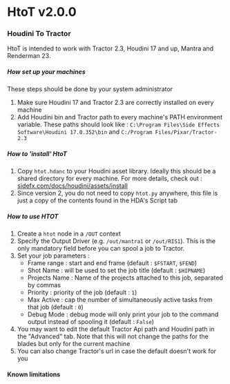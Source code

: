 # HtoT v2.0.0
### Houdini To Tractor

HtoT is intended to work with Tractor 2.3, Houdini 17 and up, Mantra and Renderman 23.

##### How set up your machines
These steps should be done by your system administrator
1. Make sure Houdini 17 and Tractor 2.3 are correctly installed on every machine
2. Add Houdini bin and Tractor path to every machine's PATH environment variable. These paths should look like :
`C:\Program Files\Side Effects Software\Houdini 17.0.352\bin` and `C:/Program Files/Pixar/Tractor-2.3`

##### How to 'install' HtoT
1. Copy ```htot.hdanc``` to your Houdini asset library. Ideally this should be a shared directory for every machine.
For more details, check out : [sidefx.com/docs/houdini/assets/install](http://www.sidefx.com/docs/houdini/assets/install.html)
2. Since version 2, you do not need to copy `htot.py` anywhere, this file is just a copy of the contents found in the
HDA's Script tab

##### How to use HTOT
 
1. Create a `htot` node in a `/OUT` context
2. Specify the Output Driver (e.g. `/out/mantra1` or `/out/RIS1`). This is the only mandatory field before you can
spool a job to Tractor.
3. Set your job parameters :
   - Frame range : start and end frame (default : `$FSTART`,  `$FEND`)
   - Shot Name : will be used to set the job title (default : `$HIPNAME`)
   - Projects Name : Name of the projects attached to this job, separated by commas
   - Priority : priority of the job (default : `1`)
   - Max Active : cap the number of simultaneously active tasks from that job (default : `0`)
   - Debug Mode : debug mode will only print your job to the command output instead of spooling it (default : `False`)
4. You  may want to edit the default Tractor Api path and Houdini path in the "Advanced" tab. Note that this will not
change the paths for the blades but only for the current machine
4. You can also change Tractor's url in case the default doesn't work for you

#### Known limitations
